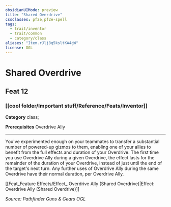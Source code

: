 ```yaml
---
obsidianUIMode: preview
title: "Shared Overdrive"
cssclasses: pf2e,pf2e-spell
tags:
  - trait/inventor
  - trait/common
  - category/class
aliases: "Item.rJlj8q5ksltKA4gW"
license: OGL
---
```

# Shared Overdrive
## Feat 12
### [[cool folder/Important stuff/Reference/Feats/Inventor]]

**Category** class; 



**Prerequisites** Overdrive Ally
* * *
You've experimented enough on your teammates to transfer a substantial number of powered-up gizmos to them, enabling one of your allies to benefit from the full effects and duration of your Overdrive. The first time you use Overdrive Ally during a given Overdrive, the effect lasts for the remainder of the duration of your Overdrive, instead of just until the end of the target's next turn. Any further uses of Overdrive Ally during the same Overdrive have their normal duration, per Overdrive Ally.

[[Feat_Feature Effects/Effect_ Overdrive Ally (Shared Overdrive)|Effect: Overdrive Ally (Shared Overdrive)]]

*Source: Pathfinder Guns & Gears*
*OGL*